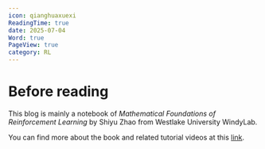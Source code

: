 ```yaml
---
icon: qianghuaxuexi
ReadingTime: true
date: 2025-07-04
Word: true
PageView: true
category: RL
---
```


# Before reading

This blog is mainly a notebook of _Mathematical Foundations of Reinforcement Learning_ by Shiyu Zhao from Westlake University WindyLab.

You can find more about the book and related tutorial videos at this [link](https://github.com/MathFoundationRL/Book-Mathematical-Foundation-of-Reinforcement-Learning).